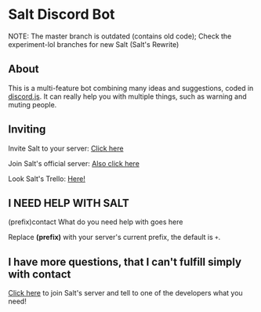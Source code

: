 # Salt Discord Bot
NOTE: The master branch is outdated (contains old code); Check the experiment-lol branches for new Salt (Salt's Rewrite)

## About
This is a multi-feature bot combining many ideas and suggestions, coded in [discord.js](https://github.com/hydrabolt/discord.js). It can really help you with multiple things, such as warning and muting people.
## Inviting
Invite Salt to your server: [Click here](https://discordapp.com/oauth2/authorize?client_id=244533925408538624&scope=bot&permissions=2136472639)

Join Salt's official server: [Also click here](https://discord.gg/amQP9m3)

Look Salt's Trello: [Here!](https://trello.com/b/VuaysiIB/salt-discord-bot)

## I NEED HELP WITH SALT

(prefix)contact What do you need help with goes here

Replace **(prefix)** with your server's current prefix, the default is `+`.

## I have more questions, that I can't fulfill simply with contact

[Click here](https://discord.gg/amQP9m3) to join Salt's server and tell to one of the developers what you need!
